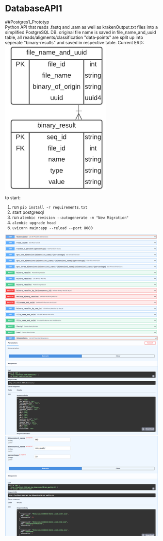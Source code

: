 # DatabaseAPI1
##Postgres1_Prototyp  
Python API that reads .fastq and .sam as well as krakenOutput.txt files into a simplified PostgreSQL DB.
original file name is saved in file_name_and_uuid table, all reads/aligments/classification "data-points" are split up into seperate
"binary-results" and saved in respective table.
Current ERD: 
![three entity RD for postgres set up. separate tables for data from fastq reads, sam files as well as kraken output together, and file_id table](images/simpler_postgres_erd.png "ERD for the simplified postgresDB")

to start: 
1. run ``pip install -r requirements.txt``
2. start postgresql
3. run ```alembic revision --autogenerate -m "New Migration"```
4. ```alembic upgrade head```
5. ```uvicorn main:app --reload --port 8080```

![endpoints for simplified postgres API](images/simpler_postgres_endpoints.png "screenshot of api endpoints")
![get 3 dimension endpoint screensho1](images/simpler_postgres_dimension_endpoint.png "schreenshot1 of get 1 dimension endpoint")
![get 3 dimension endpoint screenshot2](images/simpler_postgres_get_two_dimensions_endpoint.png "sreenshot2 of get 2 dimensions endpoint")